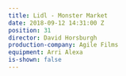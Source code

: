 ```yaml
---
title: Lidl - Monster Market
date: 2018-09-12 14:31:00 Z
position: 31
director: David Horsburgh
production-company: Agile Films
equipment: Arri Alexa
is-shown: false
---
```


